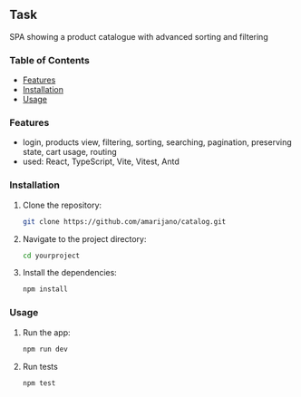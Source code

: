 ## Task

SPA showing a product catalogue with advanced sorting and filtering

### Table of Contents

- [Features](#features)
- [Installation](#installation)
- [Usage](#usage)

### Features

- login, products view, filtering, sorting, searching, pagination, preserving state, cart usage, routing
- used: React, TypeScript, Vite, Vitest, Antd

### Installation

1. Clone the repository:
   ```bash
   git clone https://github.com/amarijano/catalog.git
   ```
2. Navigate to the project directory:
   ```bash
   cd yourproject
   ```
3. Install the dependencies:
   ```bash
   npm install
   ```

### Usage

1. Run the app:
   ```bash
   npm run dev
   ```
2. Run tests
   ```bash
   npm test
   ```
